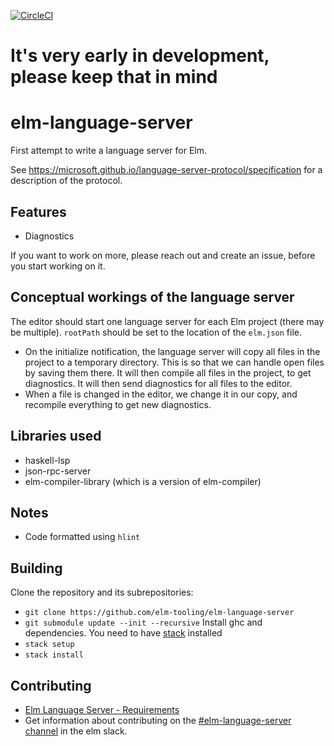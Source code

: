 [![CircleCI](https://circleci.com/gh/elm-tooling/elm-language-server/tree/master.svg?style=svg)](https://circleci.com/gh/elm-tooling/elm-language-server/tree/master)

# It's very early in development, please keep that in mind

# elm-language-server

First attempt to write a language server for Elm.

See https://microsoft.github.io/language-server-protocol/specification for
a description of the protocol.

## Features
* Diagnostics

If you want to work on more, please reach out and create an issue, before you start working on it.

## Conceptual workings of the language server
The editor should start one language server for each Elm project (there may be multiple). `rootPath` should be set to the location of the `elm.json` file.
* On the initialize notification, the language server will copy all files in the project to a temporary directory. This is so that we can handle open files by saving them there. It will then compile all files in the project, to get diagnostics. It will then send diagnostics for all files to the editor.
* When a file is changed in the editor, we change it in our copy, and recompile everything to get new diagnostics.

## Libraries used
* haskell-lsp
* json-rpc-server
* elm-compiler-library (which is a version of elm-compiler)

## Notes
* Code formatted using `hlint`

## Building
Clone the repository and its subrepositories:
* `git clone https://github.com/elm-tooling/elm-language-server`
* `git submodule update --init --recursive`
Install ghc and dependencies. You need to have [stack](https://www.haskellstack.org) installed
* `stack setup`
* `stack install`

## Contributing
* [Elm Language Server - Requirements](https://docs.google.com/document/d/1ETeZeN17hqM4yui4iqBv1jwO8HryDZyel2kdcxTCGGA/edit)
* Get information about contributing on the [\#elm-language-server channel](https://elmlang.slack.com/messages/elm-language-server) in the elm slack.
